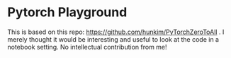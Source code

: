 # Pytorch Playground

This is based on this repo: https://github.com/hunkim/PyTorchZeroToAll . I merely thought it would be interesting and useful to look at the code in a notebook setting. No intellectual contribution from me!
